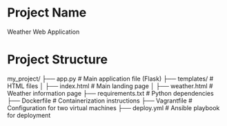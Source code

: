 # Project Name

Weather Web Application 

# Project Structure

my_project/
├── app.py              # Main application file (Flask)
├── templates/          # HTML files
│   ├── index.html      # Main landing page
│   ├── weather.html    # Weather information page
├── requirements.txt    # Python dependencies
├── Dockerfile          # Containerization instructions
├── Vagrantfile         # Configuration for two virtual machines
├── deploy.yml          # Ansible playbook for deployment
